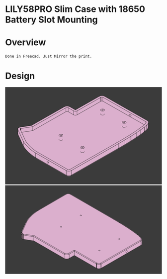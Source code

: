 # LILY58PRO Slim Case with 18650 Battery Slot Mounting

# Overview
	Done in Freecad. Just Mirror the print.

# Design
![Isometric View](./images/above.png "Isometric View")
![Isometric Bottom View](./images/under.png "Isometric Bottom View")
